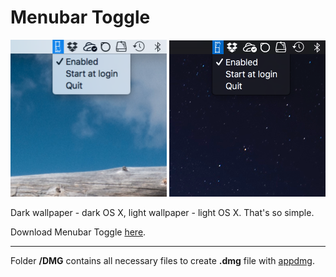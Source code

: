 # Menubar Toggle

<img src="light.png" width=250> <img src="dark.png" width=250>

Dark wallpaper - dark OS X, light wallpaper - light OS X. That's so simple.  

Download Menubar Toggle [here](https://github.com/leonspok/Menubar-Toggle/releases).

***

Folder **/DMG** contains all necessary files to create **.dmg** file with [appdmg](https://github.com/LinusU/node-appdmg).
